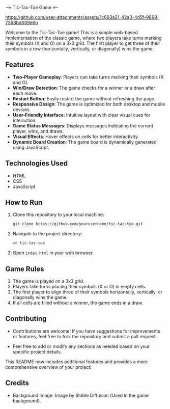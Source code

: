 
--> Tic-Tac-Toe Game <--

https://github.com/user-attachments/assets/1c693a21-42a3-4d5f-9868-7368bd009e6b



Welcome to the Tic-Tac-Toe game! This is a simple web-based implementation of the classic game, where two players take turns marking their symbols (X and O) on a 3x3 grid. The first player to get three of their symbols in a row (horizontally, vertically, or diagonally) wins the game.


## Features

- **Two-Player Gameplay**: Players can take turns marking their symbols (X and O).
- **Win/Draw Detection**: The game checks for a winner or a draw after each move.
- **Restart Button**: Easily restart the game without refreshing the page.
- **Responsive Design**: The game is optimized for both desktop and mobile devices.
- **User-Friendly Interface**: Intuitive layout with clear visual cues for interaction.
- **Game Status Messages**: Displays messages indicating the current player, wins, and draws.
- **Visual Effects**: Hover effects on cells for better interactivity.
- **Dynamic Board Creation**: The game board is dynamically generated using JavaScript.

## Technologies Used

- HTML
- CSS
- JavaScript

## How to Run

1. Clone this repository to your local machine:
   ```bash
   git clone https://github.com/yourusername/tic-tac-toe.git
   ```
2. Navigate to the project directory:
   ```bash
   cd tic-tac-toe
   ```
3. Open `index.html` in your web browser.

## Game Rules

1. The game is played on a 3x3 grid.
2. Players take turns placing their symbols (X or O) in empty cells.
3. The first player to align three of their symbols horizontally, vertically, or diagonally wins the game.
4. If all cells are filled without a winner, the game ends in a draw.

## Contributing

- Contributions are welcome! If you have suggestions for improvements or features, feel free to fork the repository and submit a pull request.

- Feel free to add or modify any sections as needed based on your specific project details.

This README now includes additional features and provides a more comprehensive overview of your project!

## Credits
- Background Image: Image by Stable Diffusion (Used in the game background).

